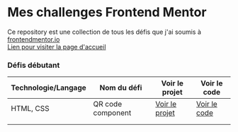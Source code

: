 # Mes challenges Frontend Mentor

Ce repository est une collection de tous les défis que j'ai soumis à [frontendmentor.io](https://www.frontendmentor.io/home)<br>
[Lien pour visiter la page d'accueil](https://brival-m.github.io/FontEnd_Mentor/)

### Défis débutant

| Technologie/Langage | Nom du défi           | Voir le projet                  | Voir le code                    |
|---------------------|----------------------|--------------------------------|---------------------------------|
| HTML, CSS           | QR code component     | [Voir le projet](lien_vers_page) | [Voir le code](lien_vers_code)   |
|                     |                      |                                |                                 |
|                     |                      |                                |                                 |


